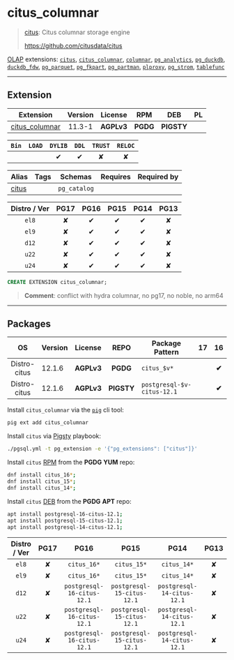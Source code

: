 # citus_columnar


> [citus](https://github.com/citusdata/citus): Citus columnar storage engine
>
> https://github.com/citusdata/citus





[OLAP](/olap) extensions: [`citus`](/citus), [`citus_columnar`](/citus_columnar), [`columnar`](/columnar), [`pg_analytics`](/pg_analytics), [`pg_duckdb`](/pg_duckdb), [`duckdb_fdw`](/duckdb_fdw), [`pg_parquet`](/pg_parquet), [`pg_fkpart`](/pg_fkpart), [`pg_partman`](/pg_partman), [`plproxy`](/plproxy), [`pg_strom`](/pg_strom), [`tablefunc`](/tablefunc)


-------
## Extension


| Extension | Version | License | RPM | DEB | PL |
|-----------|:-------:|:-------:|:---:|:---:|:--:|
| [citus_columnar](https://github.com/citusdata/citus) | 11.3-1 | **<span class="tcwarn">AGPLv3</span>** | **<span class="tccyan">PGDG</span>** | **<span class="tcwarn">PIGSTY</span>** |  |



| `Bin` | `LOAD` | `DYLIB` | `DDL` | `TRUST` | `RELOC` |
|:-----:|:------:|:-------:|:-----:|:-------:|:-------:|
|  |  | <span class="tcblue">✔</span> | <span class="tcblue">✔</span> | <span class="tcwarn">✘</span> | <span class="tcwarn">✘</span> |



| Alias | Tags | Schemas | Requires | Required by |
|-------|------|---------|----------|-------------|
| [citus](/citus_columnar) |  | `pg_catalog` |  |  |



| Distro / Ver | PG17 | PG16 | PG15 | PG14 | PG13 |
|:------------:|:----:|:----:|:----:|:----:|:----:|
| `el8` | <span class="tcred">✘</span> | <span class="tcblue">✔</span> | <span class="tcblue">✔</span> | <span class="tcblue">✔</span> | <span class="tcred">✘</span> |
| `el9` | <span class="tcred">✘</span> | <span class="tcblue">✔</span> | <span class="tcblue">✔</span> | <span class="tcblue">✔</span> | <span class="tcred">✘</span> |
| `d12` | <span class="tcred">✘</span> | <span class="tcblue">✔</span> | <span class="tcblue">✔</span> | <span class="tcblue">✔</span> | <span class="tcred">✘</span> |
| `u22` | <span class="tcred">✘</span> | <span class="tcblue">✔</span> | <span class="tcblue">✔</span> | <span class="tcblue">✔</span> | <span class="tcred">✘</span> |
| `u24` | <span class="tcred">✘</span> | <span class="tcblue">✔</span> | <span class="tcblue">✔</span> | <span class="tcblue">✔</span> | <span class="tcred">✘</span> |





```sql
CREATE EXTENSION citus_columnar;
```
> **Comment**: conflict with hydra columnar, no pg17, no noble, no arm64
-----------


## Packages


| OS | Version | License | REPO | Package Pattern | 17 | 16 | 15 | 14 | 13 | Dependency |
|:--:|---------|:-------:|:----:|-----------------|:--:|:--:|:--:|:--:|:--:|------------|
| Distro-citus | 12.1.6 | **<span class="tcwarn">AGPLv3</span>** | **<span class="tccyan">PGDG</span>** | `citus_$v*` |  | **<span class="tccyan">✔</span>** | **<span class="tccyan">✔</span>** | **<span class="tccyan">✔</span>** |  |  |
| Distro-citus | 12.1.6 | **<span class="tcwarn">AGPLv3</span>** | **<span class="tcwarn">PIGSTY</span>** | `postgresql-$v-citus-12.1` |  | **<span class="tccyan">✔</span>** | **<span class="tccyan">✔</span>** | **<span class="tccyan">✔</span>** |  |  |



Install `citus_columnar` via the [`pig`](https://github.com/pgsty/pig) cli tool:

```bash
pig ext add citus_columnar
```


Install `citus` via [Pigsty](https://pigsty.io/docs/pgext/usage/install/) playbook:

```bash
./pgsql.yml -t pg_extension -e '{"pg_extensions": ["citus"]}'
```


Install `citus` [RPM](/rpm) from the **<span class="tccyan">PGDG</span>** **YUM** repo:

```bash
dnf install citus_16*;
dnf install citus_15*;
dnf install citus_14*;
```


Install `citus` [DEB](/deb) from the **<span class="tccyan">PGDG</span>** **APT** repo:

```bash
apt install postgresql-16-citus-12.1;
apt install postgresql-15-citus-12.1;
apt install postgresql-14-citus-12.1;
```




| Distro / Ver | PG17 | PG16 | PG15 | PG14 | PG13 |
|:------------:|:----:|:----:|:----:|:----:|:----:|
| `el8` | <span class="tcred">✘</span> | `citus_16*` | `citus_15*` | `citus_14*` | <span class="tcred">✘</span> |
| `el9` | <span class="tcred">✘</span> | `citus_16*` | `citus_15*` | `citus_14*` | <span class="tcred">✘</span> |
| `d12` | <span class="tcred">✘</span> | `postgresql-16-citus-12.1` | `postgresql-15-citus-12.1` | `postgresql-14-citus-12.1` | <span class="tcred">✘</span> |
| `u22` | <span class="tcred">✘</span> | `postgresql-16-citus-12.1` | `postgresql-15-citus-12.1` | `postgresql-14-citus-12.1` | <span class="tcred">✘</span> |
| `u24` | <span class="tcred">✘</span> | `postgresql-16-citus-12.1` | `postgresql-15-citus-12.1` | `postgresql-14-citus-12.1` | <span class="tcred">✘</span> |





